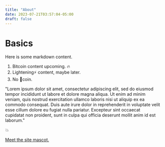 ```yaml
---
title: "About"
date: 2023-07-21T03:57:04-05:00
draft: false
---
```

# Basics

Here is some markdown content.

1. Bitcoin content upcoming. :fire:          
2. Lightening:zap: content, maybe later.
3. No :shit:coin. 

"Lorem ipsum dolor sit amet, consectetur adipiscing elit, sed do eiusmod tempor incididunt ut labore et dolore magna aliqua. Ut enim ad minim veniam, quis nostrud exercitation ullamco laboris nisi ut aliquip ex ea commodo consequat. Duis aute irure dolor in reprehenderit in voluptate velit esse cillum dolore eu fugiat nulla pariatur. Excepteur sint occaecat cupidatat non proident, sunt in culpa qui officia deserunt mollit anim id est laborum."

:boom:  

[Meet the site mascot.](/mascot)  




